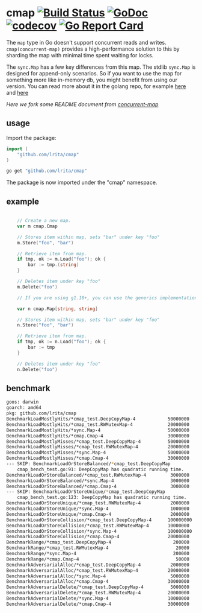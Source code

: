 # cmap [![Build Status](https://travis-ci.org/lrita/cmap.svg?branch=master)](https://travis-ci.org/lrita/cmap) [![GoDoc](https://godoc.org/github.com/lrita/cmap?status.png)](https://godoc.org/github.com/lrita/cmap) [![codecov](https://codecov.io/gh/lrita/cmap/branch/master/graph/badge.svg)](https://codecov.io/gh/lrita/cmap) [![Go Report Card](https://goreportcard.com/badge/github.com/lrita/cmap)](https://goreportcard.com/report/github.com/lrita/cmap)

The `map` type in Go doesn't support concurrent reads and writes. `cmap(concurrent-map)` provides a high-performance solution to this by sharding the map with minimal time spent waiting for locks.

The `sync.Map` has a few key differences from this map. The stdlib `sync.Map` is designed for append-only scenarios. So if you want to use the map for something more like in-memory db, you might benefit from using our version. You can read more about it in the golang repo, for example [here](https://github.com/golang/go/issues/21035) and [here](https://stackoverflow.com/questions/11063473/map-with-concurrent-access)

_Here we fork some README document from [concurrent-map](https://github.com/orcaman/concurrent-map)_

## usage

Import the package:

```go
import (
	"github.com/lrita/cmap"
)

```

```bash
go get "github.com/lrita/cmap"
```

The package is now imported under the "cmap" namespace.

## example

```go

	// Create a new map.
	var m cmap.Cmap

	// Stores item within map, sets "bar" under key "foo"
	m.Store("foo", "bar")

	// Retrieve item from map.
	if tmp, ok := m.Load("foo"); ok {
		bar := tmp.(string)
	}

	// Deletes item under key "foo"
	m.Delete("foo")

	// If you are using g1.18+, you can use the generics implementation

	var n cmap.Map[string, string]

	// Stores item within map, sets "bar" under key "foo"
	n.Store("foo", "bar")

	// Retrieve item from map.
	if tmp, ok := n.Load("foo"); ok {
	    bar := tmp
	}

	// Deletes item under key "foo"
	n.Delete("foo")
```

## benchmark

```bash
goos: darwin
goarch: amd64
pkg: github.com/lrita/cmap
BenchmarkLoadMostlyHits/*cmap_test.DeepCopyMap-4         	50000000	        34.5 ns/op
BenchmarkLoadMostlyHits/*cmap_test.RWMutexMap-4          	20000000	        65.2 ns/op
BenchmarkLoadMostlyHits/*sync.Map-4                      	50000000	        34.8 ns/op
BenchmarkLoadMostlyHits/*cmap.Cmap-4                     	30000000	        53.5 ns/op
BenchmarkLoadMostlyMisses/*cmap_test.DeepCopyMap-4       	50000000	        26.7 ns/op
BenchmarkLoadMostlyMisses/*cmap_test.RWMutexMap-4        	20000000	        62.5 ns/op
BenchmarkLoadMostlyMisses/*sync.Map-4                    	50000000	        22.7 ns/op
BenchmarkLoadMostlyMisses/*cmap.Cmap-4                   	30000000	        40.3 ns/op
--- SKIP: BenchmarkLoadOrStoreBalanced/*cmap_test.DeepCopyMap
    cmap_bench_test.go:91: DeepCopyMap has quadratic running time.
BenchmarkLoadOrStoreBalanced/*cmap_test.RWMutexMap-4     	 3000000	       437 ns/op
BenchmarkLoadOrStoreBalanced/*sync.Map-4                 	 3000000	       546 ns/op
BenchmarkLoadOrStoreBalanced/*cmap.Cmap-4                	 3000000	       497 ns/op
--- SKIP: BenchmarkLoadOrStoreUnique/*cmap_test.DeepCopyMap
    cmap_bench_test.go:123: DeepCopyMap has quadratic running time.
BenchmarkLoadOrStoreUnique/*cmap_test.RWMutexMap-4       	 2000000	       990 ns/op
BenchmarkLoadOrStoreUnique/*sync.Map-4                   	 1000000	      1032 ns/op
BenchmarkLoadOrStoreUnique/*cmap.Cmap-4                  	 2000000	       892 ns/op
BenchmarkLoadOrStoreCollision/*cmap_test.DeepCopyMap-4   	100000000	        18.2 ns/op
BenchmarkLoadOrStoreCollision/*cmap_test.RWMutexMap-4    	10000000	       165 ns/op
BenchmarkLoadOrStoreCollision/*sync.Map-4                	100000000	        19.6 ns/op
BenchmarkLoadOrStoreCollision/*cmap.Cmap-4               	20000000	        65.7 ns/op
BenchmarkRange/*cmap_test.DeepCopyMap-4                  	  200000	      8646 ns/op
BenchmarkRange/*cmap_test.RWMutexMap-4                   	   20000	     62046 ns/op
BenchmarkRange/*sync.Map-4                               	  200000	      9317 ns/op
BenchmarkRange/*cmap.Cmap-4                              	   50000	     31107 ns/op
BenchmarkAdversarialAlloc/*cmap_test.DeepCopyMap-4       	 2000000	       531 ns/op
BenchmarkAdversarialAlloc/*cmap_test.RWMutexMap-4        	20000000	        74.3 ns/op
BenchmarkAdversarialAlloc/*sync.Map-4                    	 5000000	       390 ns/op
BenchmarkAdversarialAlloc/*cmap.Cmap-4                   	30000000	        53.6 ns/op
BenchmarkAdversarialDelete/*cmap_test.DeepCopyMap-4      	 5000000	       273 ns/op
BenchmarkAdversarialDelete/*cmap_test.RWMutexMap-4       	20000000	        94.4 ns/op
BenchmarkAdversarialDelete/*sync.Map-4                   	10000000	       137 ns/op
BenchmarkAdversarialDelete/*cmap.Cmap-4                  	30000000	        43.3 ns/op
```
